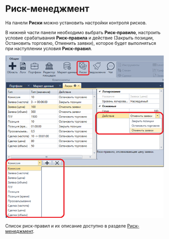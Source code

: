 # Риск\-менеджмент

На панели **Риски** можно установить настройки контроля рисков.

В нижней части панели необходимо выбрать **Риск\-правило**, настроить условие срабатывания **Риск\-правила** и действие (Закрыть позиции, Остановить торговлю, Отменить заявки), которое будет выполняться при наступлении условия **Риск\-правил**.

![Terminal Risk Rule](../../../images/terminal_risk_rule.png)

Список риск\-правил и их описание доступно в разделе [Риск\-менеджмент](../../designer/user_interface/risk_management.md).
